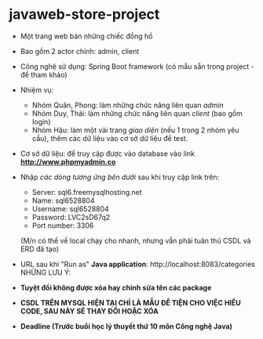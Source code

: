 # javaweb-store-project
- Một trang web bán những chiếc đồng hồ
- Bao gồm 2 actor chính: admin, client
- Công nghệ sử dụng: Spring Boot framework (có mẫu sẵn trong project - để tham khảo)
- Nhiệm vụ:
  + Nhóm Quân, Phong: làm những chức năng liên quan *admin*
  + Nhóm Duy, Thái: làm những chức năng liên quan *client* (bao gồm login)
  + Nhóm Hậu: làm một vài trang *giao diện* (nếu 1 trong 2 nhóm yêu cầu), thêm các dữ liệu vào cơ sở dữ liệu để test.

- Cơ sở dữ liệu: để truy cập được vào database vào link **http://www.phpmyadmin.co**
- Nhập *các dòng tương ứng bên dưới* sau khi truy cập link trên:
  + Server: sql6.freemysqlhosting.net
  + Name: sql6528804
  + Username: sql6528804
  + Password: LVC2sD67q2
  + Port number: 3306
  
  (M/n có thể về local chạy cho nhanh, nhưng vẫn phải tuân thủ CSDL và ERD đã tạo)
- URL sau khi "Run as" **Java application**: http://localhost:8083/categories
NHỮNG LƯU Ý:
- **Tuyệt đối không được xóa hay chỉnh sửa tên các package** 

- **CSDL TRÊN MYSQL HIỆN TẠI CHỈ LÀ MẪU ĐỂ TIỆN CHO VIỆC HIỂU CODE, SAU NÀY SẼ THAY ĐỔI HOẶC XÓA**

- **Deadline (Trước buổi học lý thuyết thứ 10 môn Công nghệ Java)**
